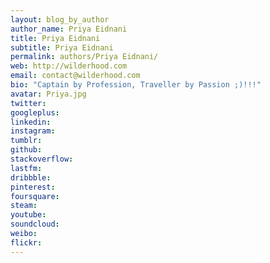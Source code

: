 ```yaml
---
layout: blog_by_author
author_name: Priya Eidnani
title: Priya Eidnani
subtitle: Priya Eidnani
permalink: authors/Priya Eidnani/
web: http://wilderhood.com
email: contact@wilderhood.com
bio: "Captain by Profession, Traveller by Passion ;)!!!"
avatar: Priya.jpg
twitter: 
googleplus:
linkedin:
instagram:
tumblr:
github:
stackoverflow:
lastfm:
dribbble:
pinterest:
foursquare:
steam:
youtube:
soundcloud:
weibo:
flickr:
---
```


